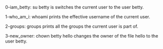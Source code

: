 0-iam_betty: su betty is switches the current user to the user betty.

1-who_am_i: whoami prints the effective username of the current user.

2-groups: groups prints all the groups the current user is part of.

3-new_owner: chown betty hello changes the owner of the file hello to the user betty.
